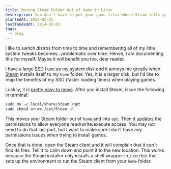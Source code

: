 ```yaml
---
title: Moving Steam Folder Out of Home in Linux
description: You don't have to put your game files where Steam tells you to. Fight the power.
plantedAt: 2014-03-01
lastTendedAt: 2014-03-01
tags:
  - blog
---
```

I like to switch distros from time to time and remembering all of my little system tweaks becomes...problematic over time. Hence, I am documenting this for myself. Maybe it will benefit you too, dear reader.

I have a large <abbr title="Solid State Drive">SSD</abbr> I use as my system disk and it annoys me greatly when [Steam](http://store.steampowered.com/) installs itself to my `home` folder. Yes, it is a larger disk, but I'd like to reap the benefits of my SSD (faster loading times) when playing games.

Luckily, it is [pretty easy to move](http://askubuntu.com/a/257654). After you install Steam, issue the following in terminal:

```bash
sudo mv ~/.local/share/Steam /opt
sudo chmod a+rwx /opt/Steam -R
```

This moves your Steam folder out of `home` and into `opt`. Then it updates the permissions to allow everyone read/write/execute access. You may not need to do that last part, but I want to make sure I don't have any permissions issues when trying to install games.

Once that is done, open the Steam client and it will complain that it can't find its files. Tell it to calm down and point it to the new location. This works because the Steam installer only installs a shell wrapper in `/usr/bin` that sets up the environment to run the Steam client from your `home` folder.